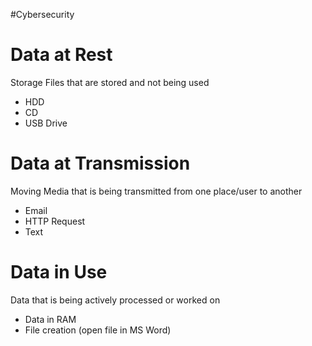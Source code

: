 #Cybersecurity 

# Data at Rest
Storage
Files that are stored and not being used
- HDD
- CD
- USB Drive


# Data at Transmission
Moving
Media that is being transmitted from one place/user to another
- Email
- HTTP Request
- Text

# Data in Use
Data that is being actively processed or worked on
- Data in RAM
- File creation (open file in MS Word)